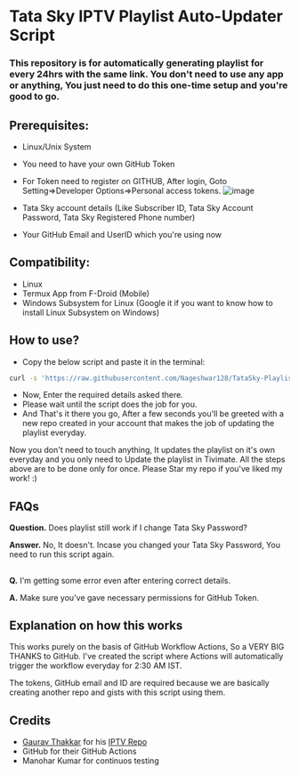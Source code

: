 # Tata Sky IPTV Playlist Auto-Updater Script
### This repository is for automatically generating playlist for every 24hrs with the same link. You don't need to use any app or anything, You just need to do this one-time setup and you're good to go.

## Prerequisites:
* Linux/Unix System
* You need to have your own GitHub Token
* For Token need to register on GITHUB, After login, Goto Setting=>Developer Options=>Personal access tokens.
 ![image](https://i.ibb.co/4mrVJpv/Github-Actions.png)

* Tata Sky account details (Like Subscriber ID, Tata Sky Account Password, Tata Sky Registered Phone number)

* Your GitHub Email and UserID which you're using now


## Compatibility:
* Linux
* Termux App from F-Droid (Mobile)
* Windows Subsystem for Linux (Google it if you want to know how to install Linux Subsystem on Windows)

## How to use?
* Copy the below script and paste it in the terminal:
```bash
curl -s 'https://raw.githubusercontent.com/Nageshwar128/TataSky-Playlist-AutoUpdater/main/setup.sh' | bash; git clone https://github.com/Nageshwar128/TataSky-Playlist-AutoUpdater; cd TataSky-Playlist-AutoUpdater; bash ./main.sh;
```
* Now, Enter the required details asked there.
* Please wait until the script does the job for you.
* And That's it there you go, After a few seconds you'll be greeted with a new repo created in your account that makes the job of updating the playlist everyday.

Now you don't need to touch anything, It updates the playlist on it's own everyday and you only need to Update the playlist in Tivimate.
All the steps above are to be done only for once. Please Star my repo if you've liked my work! :)

## FAQs

**Question.** Does playlist still work if I change Tata Sky Password?

**Answer.** No, It doesn't. Incase you changed your Tata Sky Password, You need to run this script again.
##

**Q.** I'm getting some error even after entering correct details.

**A.** Make sure you've gave necessary permissions for GitHub Token.
##


## Explanation on how this works

This works purely on the basis of GitHub Workflow Actions, So a VERY BIG THANKS to GitHub.
I've created the script where Actions will automatically trigger the workflow everyday for 2:30 AM IST.

The tokens, GitHub email and ID are required because we are basically creating another repo and gists with this script using them.

## Credits

* [Gaurav Thakkar](https://github.com/ForceGT) for his [IPTV Repo](https://github.com/ForceGT/Tata-Sky-IPTV)
* GitHub for their GitHub Actions
* Manohar Kumar for continuos testing




